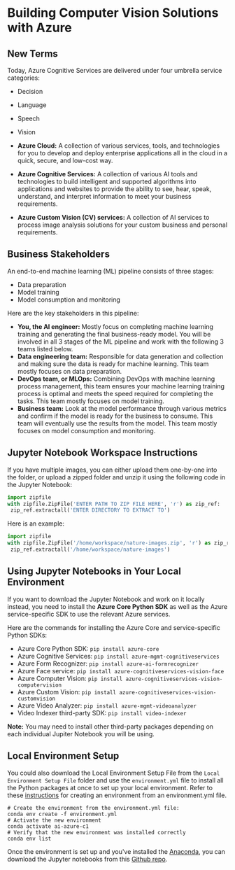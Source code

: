 # Building Computer Vision Solutions with Azure

## New Terms

Today, Azure Cognitive Services are delivered under four umbrella service categories:

* Decision
* Language
* Speech
* Vision

* **Azure Cloud:** A collection of various services, tools, and technologies for you to develop and deploy enterprise applications all in the cloud in a quick, secure, and low-cost way.
* **Azure Cognitive Services:** A collection of various AI tools and technologies to build intelligent and supported algorithms into applications and websites to provide the ability to see, hear, speak, understand, and interpret information to meet your business requirements.
* **Azure Custom Vision (CV) services:** A collection of AI services to process image analysis solutions for your custom business and personal requirements.

## Business Stakeholders

An end-to-end machine learning (ML) pipeline consists of three stages:

* Data preparation
* Model training
* Model consumption and monitoring

Here are the key stakeholders in this pipeline:

* **You, the AI engineer:** Mostly focus on completing machine learning training and generating the final business-ready model. You will be involved in all 3 stages of the ML pipeline and work with the following 3 teams listed below.
* **Data engineering team:** Responsible for data generation and collection and making sure the data is ready for machine learning. This team mostly focuses on data preparation.
* **DevOps team, or MLOps:** Combining DevOps with machine learning process management, this team ensures your machine learning training process is optimal and meets the speed required for completing the tasks. This team mostly focuses on model training.
* **Business team:** Look at the model performance through various metrics and confirm if the model is ready for the business to consume. This team will eventually use the results from the model. This team mostly focuses on model consumption and monitoring.

## Jupyter Notebook Workspace Instructions

If you have multiple images, you can either upload them one-by-one into the folder, or upload a zipped folder and unzip it using the following code in the Jupyter Notebook:

```python
import zipfile
with zipfile.ZipFile('ENTER PATH TO ZIP FILE HERE', 'r') as zip_ref:
 zip_ref.extractall('ENTER DIRECTORY TO EXTRACT TO')
```

Here is an example:

```python 
import zipfile
with zipfile.ZipFile('/home/workspace/nature-images.zip', 'r') as zip_ref:
 zip_ref.extractall('/home/workspace/nature-images')
```

## Using Jupyter Notebooks in Your Local Environment

If you want to download the Jupyter Notebook and work on it locally instead, you need to install the **Azure Core Python SDK** as well as the Azure service-specific SDK to use the relevant Azure services.

Here are the commands for installing the Azure Core and service-specific Python SDKs:

* Azure Core Python SDK: `pip install azure-core`
* Azure Cognitive Services: `pip install azure-mgmt-cognitiveservices`
* Azure Form Recognizer: `pip install azure-ai-formrecognizer`
* Azure Face service: `pip install azure-cognitiveservices-vision-face`
* Azure Computer Vision: `pip install azure-cognitiveservices-vision-computervision`
* Azure Custom Vision: `pip install azure-cognitiveservices-vision-customvision`
* Azure Video Analyzer: `pip install azure-mgmt-videoanalyzer`
* Video Indexer third-party SDK: `pip install video-indexer`

**Note:** You may need to install other third-party packages depending on each individual Jupiter Notebook you will be using.

## Local Environment Setup

You could also download the Local Environment Setup File from the `Local Environment Setup File` folder and use the `environment.yml` file to install all the Python packages at once to set up your local environment. Refer to these [instructions](https://docs.conda.io/projects/conda/en/latest/user-guide/tasks/manage-environments.html#creating-an-environment-from-an-environment-yml-file) for creating an environment from an environment.yml file.

```
# Create the environment from the environment.yml file:
conda env create -f environment.yml
# Activate the new environment 
conda activate ai-azure-c1
# Verify that the new environment was installed correctly
conda env list
```

Once the environment is set up and you've installed the [Anaconda](https://www.anaconda.com/products/distribution), you can download the Jupyter notebooks from this [Github repo](https://github.com/udacity/cd0461-building-computer-vision-solutions-with-azure-exercises).